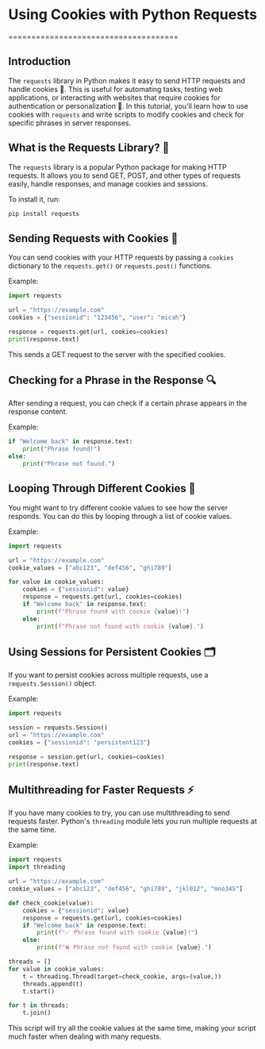 # Using Cookies with Python Requests
=====================================

## Introduction
The `requests` library in Python makes it easy to send HTTP requests and handle cookies 🍪. This is useful for automating tasks, testing web applications, or interacting with websites that require cookies for authentication or personalization 🤖. In this tutorial, you'll learn how to use cookies with `requests` and write scripts to modify cookies and check for specific phrases in server responses.

## What is the Requests Library? 🐍
The `requests` library is a popular Python package for making HTTP requests. It allows you to send GET, POST, and other types of requests easily, handle responses, and manage cookies and sessions.

To install it, run:
```bash
pip install requests
```

## Sending Requests with Cookies 🍪
You can send cookies with your HTTP requests by passing a `cookies` dictionary to the `requests.get()` or `requests.post()` functions.

Example:
```python
import requests

url = "https://example.com"
cookies = {"sessionid": "123456", "user": "micah"}

response = requests.get(url, cookies=cookies)
print(response.text)
```
This sends a GET request to the server with the specified cookies.

## Checking for a Phrase in the Response 🔍
After sending a request, you can check if a certain phrase appears in the response content.

Example:
```python
if "Welcome back" in response.text:
    print("Phrase found!")
else:
    print("Phrase not found.")
```

## Looping Through Different Cookies 🔄
You might want to try different cookie values to see how the server responds. You can do this by looping through a list of cookie values.

Example:
```python
import requests

url = "https://example.com"
cookie_values = ["abc123", "def456", "ghi789"]

for value in cookie_values:
    cookies = {"sessionid": value}
    response = requests.get(url, cookies=cookies)
    if "Welcome back" in response.text:
        print(f"Phrase found with cookie {value}!")
    else:
        print(f"Phrase not found with cookie {value}.")
```

## Using Sessions for Persistent Cookies 🗂️
If you want to persist cookies across multiple requests, use a `requests.Session()` object.

Example:
```python
import requests

session = requests.Session()
url = "https://example.com"
cookies = {"sessionid": "persistent123"}

response = session.get(url, cookies=cookies)
print(response.text)
```

## Multithreading for Faster Requests ⚡
If you have many cookies to try, you can use multithreading to send requests faster. Python's `threading` module lets you run multiple requests at the same time.

Example:
```python
import requests
import threading

url = "https://example.com"
cookie_values = ["abc123", "def456", "ghi789", "jkl012", "mno345"]

def check_cookie(value):
    cookies = {"sessionid": value}
    response = requests.get(url, cookies=cookies)
    if "Welcome back" in response.text:
        print(f"✅ Phrase found with cookie {value}!")
    else:
        print(f"❌ Phrase not found with cookie {value}.")

threads = []
for value in cookie_values:
    t = threading.Thread(target=check_cookie, args=(value,))
    threads.append(t)
    t.start()

for t in threads:
    t.join()
```
This script will try all the cookie values at the same time, making your script much faster when dealing with many requests.